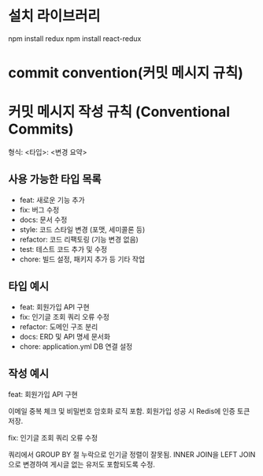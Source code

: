 # 설치 라이브러리
npm install redux
npm install react-redux

# commit convention(커밋 메시지 규칙)

# 커밋 메시지 작성 규칙 (Conventional Commits)

형식: <타입>: <변경 요약>

## 사용 가능한 타입 목록
- feat: 새로운 기능 추가
- fix: 버그 수정
- docs: 문서 수정
- style: 코드 스타일 변경 (포맷, 세미콜론 등)
- refactor: 코드 리팩토링 (기능 변경 없음)
- test: 테스트 코드 추가 및 수정
- chore: 빌드 설정, 패키지 추가 등 기타 작업

## 타입 예시
- feat: 회원가입 API 구현
- fix: 인기글 조회 쿼리 오류 수정
- refactor: 도메인 구조 분리
- docs: ERD 및 API 명세 문서화
- chore: application.yml DB 연결 설정

## 작성 예시
feat: 회원가입 API 구현

이메일 중복 체크 및 비밀번호 암호화 로직 포함.
회원가입 성공 시 Redis에 인증 토큰 저장.

fix: 인기글 조회 쿼리 오류 수정

쿼리에서 GROUP BY 절 누락으로 인기글 정렬이 잘못됨.
INNER JOIN을 LEFT JOIN으로 변경하여 게시글 없는 유저도 포함되도록 수정.
